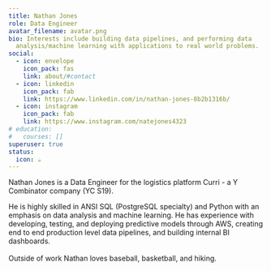 ```yaml
---
title: Nathan Jones
role: Data Engineer
avatar_filename: avatar.png
bio: Interests include building data pipelines, and performing data
  analysis/machine learning with applications to real world problems.
social:
  - icon: envelope
    icon_pack: fas
    link: about/#contact
  - icon: linkedin
    icon_pack: fab
    link: https://www.linkedin.com/in/nathan-jones-8b2b1316b/
  - icon: instagram
    icon_pack: fab
    link: https://www.instagram.com/natejones4323
# education:
#   courses: []
superuser: true
status:
  icon: ☕️
---
```

N﻿athan Jones is a Data Engineer for the logistics platform Curri - a Y Combinator company (YC S19).

He is highly skilled in ANSI SQL (PostgreSQL specialty) and Python with an emphasis on data analysis and machine learning. He has experience with developing, testing, and deploying predictive models through AWS, creating end to end production level data pipelines, and building internal BI dashboards.\
\
Outside of work Nathan loves baseball, basketball, and hiking.